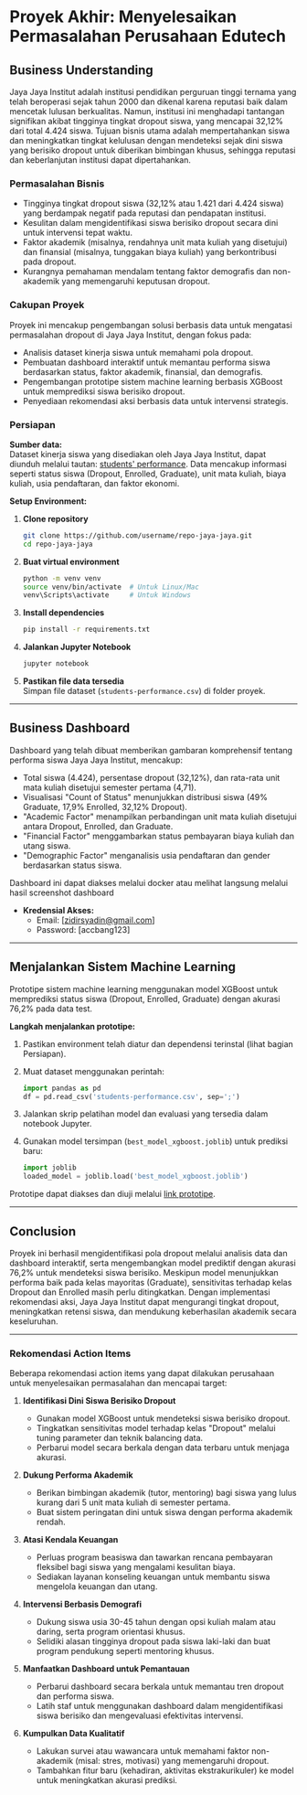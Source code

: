 # Proyek Akhir: Menyelesaikan Permasalahan Perusahaan Edutech

## Business Understanding

Jaya Jaya Institut adalah institusi pendidikan perguruan tinggi ternama yang telah beroperasi sejak tahun 2000 dan dikenal karena reputasi baik dalam mencetak lulusan berkualitas. Namun, institusi ini menghadapi tantangan signifikan akibat tingginya tingkat dropout siswa, yang mencapai 32,12% dari total 4.424 siswa. Tujuan bisnis utama adalah mempertahankan siswa dan meningkatkan tingkat kelulusan dengan mendeteksi sejak dini siswa yang berisiko dropout untuk diberikan bimbingan khusus, sehingga reputasi dan keberlanjutan institusi dapat dipertahankan.

### Permasalahan Bisnis

- Tingginya tingkat dropout siswa (32,12% atau 1.421 dari 4.424 siswa) yang berdampak negatif pada reputasi dan pendapatan institusi.
- Kesulitan dalam mengidentifikasi siswa berisiko dropout secara dini untuk intervensi tepat waktu.
- Faktor akademik (misalnya, rendahnya unit mata kuliah yang disetujui) dan finansial (misalnya, tunggakan biaya kuliah) yang berkontribusi pada dropout.
- Kurangnya pemahaman mendalam tentang faktor demografis dan non-akademik yang memengaruhi keputusan dropout.

### Cakupan Proyek

Proyek ini mencakup pengembangan solusi berbasis data untuk mengatasi permasalahan dropout di Jaya Jaya Institut, dengan fokus pada:

- Analisis dataset kinerja siswa untuk memahami pola dropout.
- Pembuatan dashboard interaktif untuk memantau performa siswa berdasarkan status, faktor akademik, finansial, dan demografis.
- Pengembangan prototipe sistem machine learning berbasis XGBoost untuk memprediksi siswa berisiko dropout.
- Penyediaan rekomendasi aksi berbasis data untuk intervensi strategis.

### Persiapan

**Sumber data:**  
Dataset kinerja siswa yang disediakan oleh Jaya Jaya Institut, dapat diunduh melalui tautan: [students' performance](https://example.com/students-performance.csv). Data mencakup informasi seperti status siswa (Dropout, Enrolled, Graduate), unit mata kuliah, biaya kuliah, usia pendaftaran, dan faktor ekonomi.

**Setup Environment:**  

1. **Clone repository**  

    ```bash
    git clone https://github.com/username/repo-jaya-jaya.git
    cd repo-jaya-jaya
    ```

2. **Buat virtual environment**  

    ```bash
    python -m venv venv
    source venv/bin/activate  # Untuk Linux/Mac
    venv\Scripts\activate     # Untuk Windows
    ```

3. **Install dependencies**  

    ```bash
    pip install -r requirements.txt
    ```

4. **Jalankan Jupyter Notebook**  

    ```bash
    jupyter notebook
    ```

5. **Pastikan file data tersedia**  
    Simpan file dataset (`students-performance.csv`) di folder proyek.

---

## Business Dashboard

Dashboard yang telah dibuat memberikan gambaran komprehensif tentang performa siswa Jaya Jaya Institut, mencakup:

- Total siswa (4.424), persentase dropout (32,12%), dan rata-rata unit mata kuliah disetujui semester pertama (4,71).
- Visualisasi "Count of Status" menunjukkan distribusi siswa (49% Graduate, 17,9% Enrolled, 32,12% Dropout).
- "Academic Factor" menampilkan perbandingan unit mata kuliah disetujui antara Dropout, Enrolled, dan Graduate.
- "Financial Factor" menggambarkan status pembayaran biaya kuliah dan utang siswa.
- "Demographic Factor" menganalisis usia pendaftaran dan gender berdasarkan status siswa.

Dashboard ini dapat diakses melalui docker atau melihat langsung melalui hasil screenshot dashboard

- **Kredensial Akses:**
  - Email: [zidirsyadin@gmail.com]
  - Password: [accbang123]

---

## Menjalankan Sistem Machine Learning

Prototipe sistem machine learning menggunakan model XGBoost untuk memprediksi status siswa (Dropout, Enrolled, Graduate) dengan akurasi 76,2% pada data test.

**Langkah menjalankan prototipe:**

1. Pastikan environment telah diatur dan dependensi terinstal (lihat bagian Persiapan).
2. Muat dataset menggunakan perintah:

    ```python
    import pandas as pd
    df = pd.read_csv('students-performance.csv', sep=';')
    ```
3. Jalankan skrip pelatihan model dan evaluasi yang tersedia dalam notebook Jupyter.
4. Gunakan model tersimpan (`best_model_xgboost.joblib`) untuk prediksi baru:
    ```python
    import joblib
    loaded_model = joblib.load('best_model_xgboost.joblib')
    ```
Prototipe dapat diakses dan diuji melalui [link prototipe](https://example.com/ml-prototype-jaya-jaya).

---

## Conclusion
Proyek ini berhasil mengidentifikasi pola dropout melalui analisis data dan dashboard interaktif, serta mengembangkan model prediktif dengan akurasi 76,2% untuk mendeteksi siswa berisiko. Meskipun model menunjukkan performa baik pada kelas mayoritas (Graduate), sensitivitas terhadap kelas Dropout dan Enrolled masih perlu ditingkatkan. Dengan implementasi rekomendasi aksi, Jaya Jaya Institut dapat mengurangi tingkat dropout, meningkatkan retensi siswa, dan mendukung keberhasilan akademik secara keseluruhan.

---

### Rekomendasi Action Items
Beberapa rekomendasi action items yang dapat dilakukan perusahaan untuk menyelesaikan permasalahan dan mencapai target:

1. **Identifikasi Dini Siswa Berisiko Dropout**  
    - Gunakan model XGBoost untuk mendeteksi siswa berisiko dropout.  
    - Tingkatkan sensitivitas model terhadap kelas "Dropout" melalui tuning parameter dan teknik balancing data.  
    - Perbarui model secara berkala dengan data terbaru untuk menjaga akurasi.

2. **Dukung Performa Akademik**  
    - Berikan bimbingan akademik (tutor, mentoring) bagi siswa yang lulus kurang dari 5 unit mata kuliah di semester pertama.  
    - Buat sistem peringatan dini untuk siswa dengan performa akademik rendah.

3. **Atasi Kendala Keuangan**  
    - Perluas program beasiswa dan tawarkan rencana pembayaran fleksibel bagi siswa yang mengalami kesulitan biaya.  
    - Sediakan layanan konseling keuangan untuk membantu siswa mengelola keuangan dan utang.

4. **Intervensi Berbasis Demografi**  
    - Dukung siswa usia 30-45 tahun dengan opsi kuliah malam atau daring, serta program orientasi khusus.  
    - Selidiki alasan tingginya dropout pada siswa laki-laki dan buat program pendukung seperti mentoring khusus.

5. **Manfaatkan Dashboard untuk Pemantauan**  
    - Perbarui dashboard secara berkala untuk memantau tren dropout dan performa siswa.  
    - Latih staf untuk menggunakan dashboard dalam mengidentifikasi siswa berisiko dan mengevaluasi efektivitas intervensi.

6. **Kumpulkan Data Kualitatif**  
    - Lakukan survei atau wawancara untuk memahami faktor non-akademik (misal: stres, motivasi) yang memengaruhi dropout.  
    - Tambahkan fitur baru (kehadiran, aktivitas ekstrakurikuler) ke model untuk meningkatkan akurasi prediksi.
